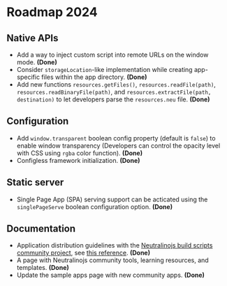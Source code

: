 # Roadmap 2024

## Native APIs

- Add a way to inject custom script into remote URLs on the window mode. **(Done)**
- Consider `storageLocation`-like implementation while creating app-specific files within the app directory. **(Done)**
- Add new functions `resources.getFiles()`, `resources.readFile(path)`, `resources.readBinaryFile(path)`, and `resources.extractFile(path, destination)` to let developers parse the `resources.neu` file. **(Done)**

## Configuration

- Add `window.transparent` boolean config property (default is `false`) to enable window transparency (Developers can control the opacity level with CSS using `rgba` color function). **(Done)**
- Configless framework initialization. **(Done)**

## Static server

- Single Page App (SPA) serving support can be acticated using the `singlePageServe` boolean configuration option. **(Done)**

## Documentation

- Application distribution guidelines with the [Neutralinojs build scripts community project](https://github.com/hschneider/neutralino-build-scripts), see [this reference](https://github.com/neutralinojs/neutralinojs/issues/1152#issuecomment-1859653388). **(Done)**
- A page with Neutralinojs community tools, learning resources, and templates. **(Done)**
- Update the sample apps page with new community apps. **(Done)**
